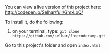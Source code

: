 You can view a live version of this project here: http://codepen.io/Selhar/full/GmxLoQ/

To install it, do the following:

1. on your terminal, type: `git clone https://github.com/selhar/freecodecamp.git `

Go to this project's folder and open `index.html`